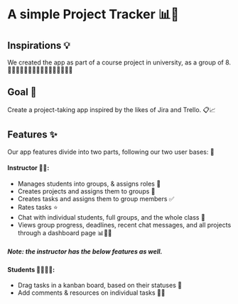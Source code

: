 # A simple Project Tracker 📊📌

## Inspirations 💡

We created the app as part of a course project in university, as a group of 8. 👨‍🎓👩‍🎓👨‍🎓👩‍🎓👨‍🎓👩‍🎓👨‍🎓👩‍🎓

## Goal 🎯

Create a project-taking app inspired by the likes of Jira and Trello. 📋📈

## Features ✨

Our app features divide into two parts, following our two user bases: 📲

#### Instructor 👨‍🏫:
- Manages students into groups, & assigns roles 🤝
- Creates projects and assigns them to groups 📂
- Creates tasks and assigns them to group members ✅
- Rates tasks ⭐️
- Chat with individual students, full groups, and the whole class 💬
- Views group progress, deadlines, recent chat messages, and all projects through a dashboard page 📊📆📝

##### Note: the instructor has the below features as well.

#### Students 👨‍🎓👩‍🎓:
- Drag tasks in a kanban board, based on their statuses 📌
- Add comments & resources on individual tasks 💬📎
